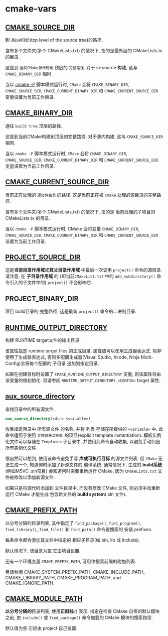 # cmake-vars

## [CMAKE_SOURCE_DIR](https://cmake.org/cmake/help/latest/variable/CMAKE_SOURCE_DIR.html#cmake-source-dir)

到 `源码树顶层`(top level of the source tree)的路径.

含有多个文件夹(多个 CMakeLists.txt) 的情况下,
指的是最外层的 CMakeLists.tx 的目录.

这是到 `当前CMake源代码树` 顶层的 `完整路径`.
对于 in-source 构建, 这与 `CMAKE_BINARY_DIR` 相同.

当以 [cmake -P][] 脚本模式运行时,
`CMake` 会将 `CMAKE_BINARY_DIR`, `CMAKE_SOURCE_DIR`, `CMAKE_CURRENT_BINARY_DIR` 和 `CMAKE_CURRENT_SOURCE_DIR`
变量设置为当前工作目录.

[cmake -P]: https://cmake.org/cmake/help/latest/manual/cmake.1.html#cmdoption-cmake-P

## [CMAKE_BINARY_DIR](https://cmake.org/cmake/help/latest/variable/CMAKE_BINARY_DIR.html#cmake-binary-dir)

通往 `build tree` 顶层的路径.

这是到当前CMake构建树顶层的完整路径.
对于源内构建, 这与 `CMAKE_SOURCE_DIR` 相同.

当以 `cmake -P` 脚本模式运行时,
`CMake` 会将 `CMAKE_BINARY_DIR`, `CMAKE_SOURCE_DIR`, `CMAKE_CURRENT_BINARY_DIR` 和 `CMAKE_CURRENT_SOURCE_DIR`
变量设置为当前工作目录.

## [CMAKE_CURRENT_SOURCE_DIR](https://cmake.org/cmake/help/latest/variable/CMAKE_CURRENT_SOURCE_DIR.html#cmake-current-source-dir)

当前正在处理的 `源文件目录` 的路径.
这是当前正在被 `cmake` 处理的源目录的完整路径.

含有多个文件夹(多个 CMakeLists.txt) 的情况下,
指的是 当前处理的子项目的 CMakeLists.tx 的目录.

当以 `cmake -P` 脚本模式运行时,
CMake 会将变量 `CMAKE_BINARY_DIR`, `CMAKE_SOURCE_DIR`,
`CMAKE_CURRENT_BINARY_DIR` 和 `CMAKE_CURRENT_SOURCE_DIR` 设置为当前工作目录.

## [PROJECT_SOURCE_DIR](https://cmake.org/cmake/help/latest/variable/PROJECT_SOURCE_DIR.html#project-source-dir)

这是**当前目录作用域**或**其父目录作用域** 中最后一次调用 `project()` 命令的源目录.
请注意, 在 **子目录作用域** 的
(即当前`CMakeList.txt` 中的 `add_subdirectory()` 命令引入的子文件中的) `project()` 不会影响它.

## PROJECT_BINARY_DIR

项目 build目录的 完整路径.
这是最新 `project()` 命令的二进制目录.

## [RUNTIME_OUTPUT_DIRECTORY](https://cmake.org/cmake/help/latest/prop_tgt/RUNTIME_OUTPUT_DIRECTORY.html#runtime-output-directory)

构建 RUNTIME target文件的输出目录.

该属性指定 runtime target files 的生成目录.
属性值可以使用生成器表达式.
除非使用了生成器表达式,
否则多配置生成器(Visual Studio, Xcode, Ninja Multi-Config)会将每个配置的 子目录 追加到指定目录.

如果在创建目标时设置了 `CMAKE_RUNTIME_OUTPUT_DIRECTORY` 变量, 则该属性将由该变量的值初始化.
另请参阅 `RUNTIME_OUTPUT_DIRECTORY_<CONFIG>` target 属性.

## [aux_source_directory](https://cmake.org/cmake/help/latest/command/aux_source_directory.html#aux-source-directory)

查找目录中的所有源文件.

```cmake
aux_source_directory(<dir> <variable>)
```

收集指定目录中 所有源文件 的名称, 并将 列表 存储在所提供的 `<variable>` 中.
此命令适用于使用 `显式模板实例化` 的项目(explicit template instantiation).
模板实例化文件可以存储在 `Templates` 子目录中,
并使用此命令自动收集, 以避免手动列出所有实例化文件.

很自然可以想到, 使用该命令避免手写 **库或可执行目标** 的源文件列表.
但 `CMake` 无法生成一个, 知道何时添加了新源文件的 编译系统.
通常情况下, 生成的 **build系统**(例如MSVC .sln项目) 会知道何时需要重新运行 CMake,
因为 `CMakeLists.txt` 文件被修改以添加新源文件.

如果只是将源代码添加到 文件目录中, 而没有修改 CMake 文件,
则必须手动重新运行 CMake 才能生成 包含新文件的 **build system**(.sln 文件).

## [CMAKE_PREFIX_PATH](https://cmake.org/cmake/help/latest/variable/CMAKE_PREFIX_PATH.html#cmake-prefix-path)

以分号分隔的目录列表,
其中指定了 `find_package()`, `find_program()`, `find_library()`, `find_file()`
和 `find_path()` 命令要搜索的 安装 prefixes.

每条命令都会添加其文档中指定的 相应子目录(如 bin, lib 或 include).

默认情况下, 该目录为空.它由项目设置.

还有一个环境变量 `CMAKE_PREFIX_PATH`, 可用作搜索前缀的附加列表.

另请参阅 CMAKE_SYSTEM_PREFIX_PATH, CMAKE_INCLUDE_PATH,
CMAKE_LIBRARY_PATH, CMAKE_PROGRAM_PATH, and CMAKE_IGNORE_PATH.

## [CMAKE_MODULE_PATH](https://cmake.org/cmake/help/latest/variable/CMAKE_MODULE_PATH.html)

**以分号分隔的**目录列表, 使用**正斜线**`/`) 表示,
指定在检查 CMake 自带的默认模块之前,
由 `include()` 或 `find_package()` 命令加载的 CMake 模块的搜索路径.

默认值为空.它应由 project 自己设置.
